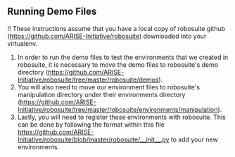 ## Running Demo Files

!! These instructions assume that you have a local copy of robosuite github (https://github.com/ARISE-Initiative/robosuite) downloaded into your virtualenv.
1. In order to run the demo files to test the environments that we created in robosuite,
it is necessary to move the demo files to robosuite's demo directory (https://github.com/ARISE-Initiative/robosuite/tree/master/robosuite/demos). 
2. You will also need to move our environment files to robosuite's manipulation directory under 
their environments directory (https://github.com/ARISE-Initiative/robosuite/tree/master/robosuite/environments/manipulation).
3. Lastly, you will need to register these environments with robosuite. This can be done by following the format within this file
   https://github.com/ARISE-Initiative/robosuite/blob/master/robosuite/__init__.py to add your new environments.